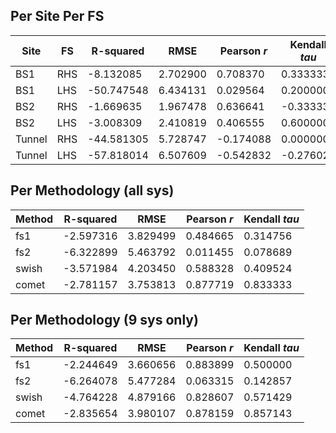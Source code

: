 ## Per Site Per FS
| Site | FS  |  R-squared |   RMSE   | Pearson *r* | Kendall *tau* |
|------|-----|------------|----------|-------------|---------------|
|BS1| RHS |-8.132085 | 2.702900 | 0.708370 | 0.333333|
| BS1 | LHS | -50.747548 | 6.434131 | 0.029564 | 0.200000 |
|BS2| RHS |-1.669635 | 1.967478 | 0.636641 | -0.333333|
| BS2 | LHS | -3.008309 | 2.410819 | 0.406555 | 0.600000 |
|Tunnel| RHS |-44.581305 | 5.728747 | -0.174088 | 0.000000|
| Tunnel | LHS | -57.818014 | 6.507609 | -0.542832 | -0.276026 |

## Per Methodology (all sys)
| Method |  R-squared |   RMSE   | Pearson *r* | Kendall *tau* |
|--------|------------|----------|-------------|---------------|
| fs1 | -2.597316 | 3.829499 | 0.484665 | 0.314756 |
| fs2 | -6.322899 | 5.463792 | 0.011455 | 0.078689 |
| swish | -3.571984 | 4.203450 | 0.588328 | 0.409524 |
| comet | -2.781157 | 3.753813 | 0.877719 | 0.833333 |

## Per Methodology (9 sys only)
| Method |  R-squared |   RMSE   | Pearson *r* | Kendall *tau* |
|--------|------------|----------|-------------|---------------|
| fs1 | -2.244649 | 3.660656 | 0.883899 | 0.500000 |
| fs2 | -6.264078 | 5.477284 | 0.063315 | 0.142857 |
| swish | -4.764228 | 4.879166 | 0.828607 | 0.571429 |
| comet | -2.835654 | 3.980107 | 0.878159 | 0.857143 |
